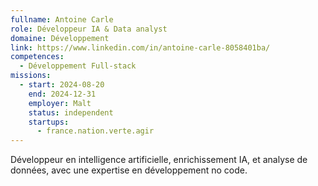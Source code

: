 ```yaml
---
fullname: Antoine Carle
role: Développeur IA & Data analyst
domaine: Développement
link: https://www.linkedin.com/in/antoine-carle-8058401ba/
competences:
  - Développement Full-stack
missions:
  - start: 2024-08-20
    end: 2024-12-31
    employer: Malt
    status: independent
    startups:
      - france.nation.verte.agir
---
```

Développeur en intelligence artificielle, enrichissement IA, et analyse de données, avec une expertise en développement no code.